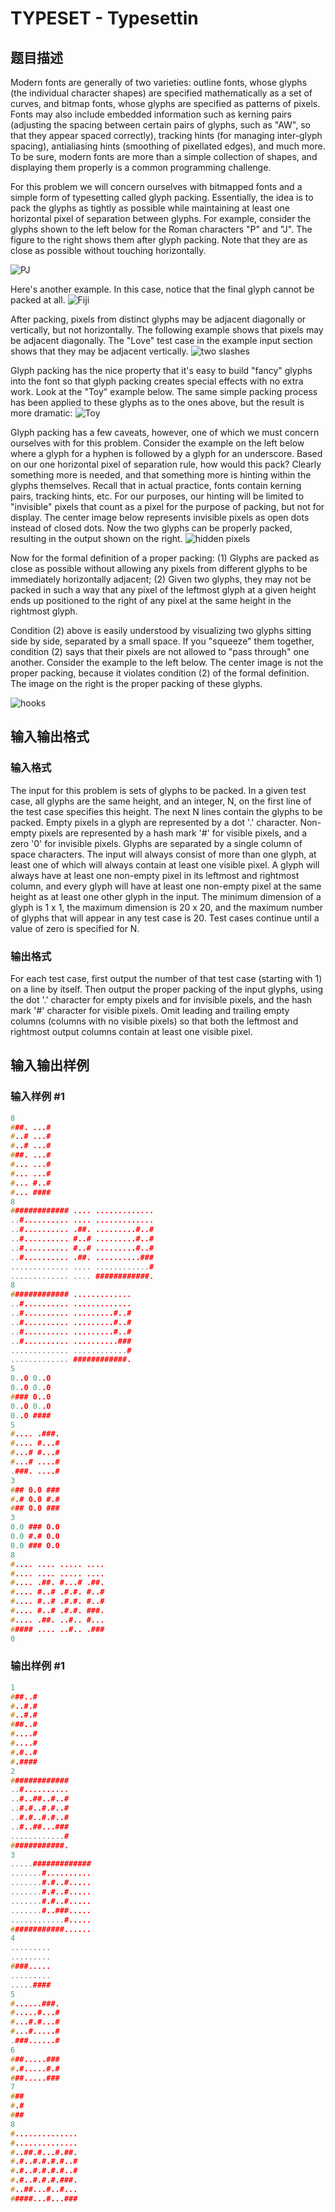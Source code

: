 # TYPESET - Typesettin

## 题目描述

Modern fonts are generally of two varieties: outline fonts, whose glyphs (the individual character shapes) are specified mathematically as a set of curves, and bitmap fonts, whose glyphs are specified as patterns of pixels. Fonts may also include embedded information such as kerning pairs (adjusting the spacing between certain pairs of glyphs, such as "AW", so that they appear spaced correctly), tracking hints (for managing inter-glyph spacing), antialiasing hints (smoothing of pixellated edges), and much more. To be sure, modern fonts are more than a simple collection of shapes, and displaying them properly is a common programming challenge.

For this problem we will concern ourselves with bitmapped fonts and a simple form of typesetting called glyph packing. Essentially, the idea is to pack the glyphs as tightly as possible while maintaining at least one horizontal pixel of separation between glyphs. For example, consider the glyphs shown to the left below for the Roman characters "P" and "J". The figure to the right shows them after glyph packing. Note that they are as close as possible without touching horizontally.

![PJ](http://mcpc.cigas.net/archives/2007/mcpc2007/typesetting/PJ.png)

Here's another example. In this case, notice that the final glyph cannot be packed at all. ![Fiji](http://mcpc.cigas.net/archives/2007/mcpc2007/typesetting/Fiji.png)

After packing, pixels from distinct glyphs may be adjacent diagonally or vertically, but not horizontally. The following example shows that pixels may be adjacent diagonally. The "Love" test case in the example input section shows that they may be adjacent vertically. ![two slashes](http://mcpc.cigas.net/archives/2007/mcpc2007/typesetting/Slashes.png)

Glyph packing has the nice property that it's easy to build "fancy" glyphs into the font so that glyph packing creates special effects with no extra work. Look at the "Toy" example below. The same simple packing process has been applied to these glyphs as to the ones above, but the result is more dramatic: ![Toy](http://mcpc.cigas.net/archives/2007/mcpc2007/typesetting/Toy.png)

Glyph packing has a few caveats, however, one of which we must concern ourselves with for this problem. Consider the example on the left below where a glyph for a hyphen is followed by a glyph for an underscore. Based on our one horizontal pixel of separation rule, how would this pack? Clearly something more is needed, and that something more is hinting within the glyphs themselves. Recall that in actual practice, fonts contain kerning pairs, tracking hints, etc. For our purposes, our hinting will be limited to "invisible" pixels that count as a pixel for the purpose of packing, but not for display. The center image below represents invisible pixels as open dots instead of closed dots. Now the two glyphs can be properly packed, resulting in the output shown on the right. ![hidden pixels](http://mcpc.cigas.net/archives/2007/mcpc2007/typesetting/HU.png)

Now for the formal definition of a proper packing: (1) Glyphs are packed as close as possible without allowing any pixels from different glyphs to be immediately horizontally adjacent; (2) Given two glyphs, they may not be packed in such a way that any pixel of the leftmost glyph at a given height ends up positioned to the right of any pixel at the same height in the rightmost glyph.

Condition (2) above is easily understood by visualizing two glyphs sitting side by side, separated by a small space. If you "squeeze" them together, condition (2) says that their pixels are not allowed to "pass through" one another. Consider the example to the left below. The center image is not the proper packing, because it violates condition (2) of the formal definition. The image on the right is the proper packing of these glyphs.

![hooks](http://mcpc.cigas.net/archives/2007/mcpc2007/typesetting/Hooks.png)

## 输入输出格式

### 输入格式

The input for this problem is sets of glyphs to be packed. In a given test case, all glyphs are the same height, and an integer, N, on the first line of the test case specifies this height. The next N lines contain the glyphs to be packed. Empty pixels in a glyph are represented by a dot '.' character. Non-empty pixels are represented by a hash mark '#' for visible pixels, and a zero '0' for invisible pixels. Glyphs are separated by a single column of space characters. The input will always consist of more than one glyph, at least one of which will always contain at least one visible pixel. A glyph will always have at least one non-empty pixel in its leftmost and rightmost column, and every glyph will have at least one non-empty pixel at the same height as at least one other glyph in the input. The minimum dimension of a glyph is 1 x 1, the maximum dimension is 20 x 20, and the maximum number of glyphs that will appear in any test case is 20. Test cases continue until a value of zero is specified for N.

### 输出格式

For each test case, first output the number of that test case (starting with 1) on a line by itself. Then output the proper packing of the input glyphs, using the dot '.' character for empty pixels and for invisible pixels, and the hash mark '#' character for visible pixels. Omit leading and trailing empty columns (columns with no visible pixels) so that both the leftmost and rightmost output columns contain at least one visible pixel.

## 输入输出样例

### 输入样例 #1

```cpp
8
###. ...#
#..# ...#
#..# ...#
###. ...#
#... ...#
#... ...#
#... #..#
#... ####
8
############# .... .............
..#.......... .... .............
..#.......... .##. .........#..#
..#.......... #..# .........#..#
..#.......... #..# .........#..#
..#.......... .##. ..........###
............. .... ............#
............. .... ############.
8
############# .............
..#.......... .............
..#.......... .........#..#
..#.......... .........#..#
..#.......... .........#..#
..#.......... ..........###
............. ............#
............. ############.
5
0..0 0..0
0..0 0..0
#### 0..0
0..0 0..0
0..0 ####
5
#.... .###.
#.... #...#
#...# #...#
#...# ....#
.###. ....#
3
### 0.0 ###
#.# 0.0 #.#
### 0.0 ###
3
0.0 ### 0.0
0.0 #.# 0.0
0.0 ### 0.0
8
#.... .... ..... ....
#.... .... ..... ....
#.... .##. #...# .##.
#.... #..# .#.#. #..#
#.... #..# .#.#. #..#
#.... #..# .#.#. ###.
#.... .##. ..#.. #...
##### .... ..#.. .###
0
```


### 输出样例 #1

```cpp
1
###..#
#..#.#
#..#.#
###..#
#....#
#....#
#.#..#
#.####
2
#############
..#..........
..#..##..#..#
..#.#..#.#..#
..#.#..#.#..#
..#..##...###
............#
############.
3
.....#############
.......#..........
.......#.#..#.....
.......#.#..#.....
.......#.#..#.....
.......#..###.....
............#.....
############......
4
.........
.........
####.....
.........
.....####
5
#......###.
#.....#...#
#...#.#...#
#...#.....#
.###......#
6
###.....###
#.#.....#.#
###.....###
7
###
#.#
###
8
#..............
#..............
#..##.#...#.##.
#.#..#.#.#.#..#
#.#..#.#.#.#..#
#.#..#.#.#.###.
#..##...#..#...
#####...#...###
```


